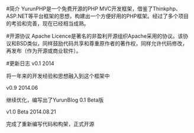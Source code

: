 #简介
YurunPHP是一个免费开源的PHP MVC开发框架，借鉴了Thinkphp、ASP.NET等平台框架的思想，构建出一个方便好用的PHP框架。经过了多个项目的考验和完善，现在已经相当成熟。

#开源协议
Apache Licence是著名的非盈利开源组织Apache采用的协议。该协议和BSD类似，同样鼓励代码共享和尊重原作者的著作权，同样允许代码修改，再发布（作为开源或商业软件）。

#更新日志
v0.1 2014

将一年来的开发经验和思想融入到这个框架中

v0.9 2014.06

继续优化，编写出了YurunBlog 0.1 Beta版

v1.0 Beta 2014.08.21

完成了重新编写代码和构架，正式开源